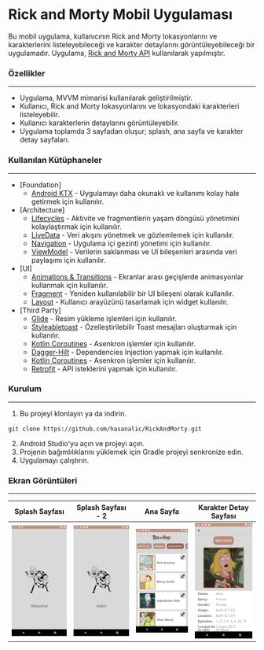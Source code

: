 # Rick and Morty Mobil Uygulaması

Bu mobil uygulama, kullanıcının Rick and Morty lokasyonlarını ve karakterlerini listeleyebileceği ve karakter detaylarını görüntüleyebileceği bir uygulamadır. Uygulama, [Rick and Morty API](https://rickandmortyapi.com) kullanılarak yapılmıştır.

### Özellikler
--------------
- Uygulama, MVVM mimarisi kullanılarak geliştirilmiştir.
- Kullanıcı, Rick and Morty lokasyonlarını ve lokasyondaki karakterleri listeleyebilir.
- Kullanıcı karakterlerin detaylarını görüntüleyebilir.
- Uygulama toplamda 3 sayfadan oluşur; splash, ana sayfa ve karakter detay sayfaları.

### Kullanılan Kütüphaneler
--------------
* [Foundation]
  * [Android KTX](https://developer.android.com/kotlin/ktx) -  Uygulamayı daha okunaklı ve kullanımı kolay hale getirmek için kullanılır.
* [Architecture]
  * [Lifecycles](https://developer.android.com/topic/libraries/architecture/lifecycle) -  Aktivite ve fragmentlerin yaşam döngüsü yönetimini kolaylaştırmak için kullanılır.
  * [LiveData](https://developer.android.com/topic/libraries/architecture/livedata) - Veri akışını yönetmek ve gözlemlemek için kullanılır.
  * [Navigation](https://developer.android.com/guide/navigation) - Uygulama içi gezinti yönetimi için kullanılır.
  * [ViewModel](https://developer.android.com/topic/libraries/architecture/viewmodel) - Verilerin saklanması ve UI bileşenleri arasında veri paylaşımı için kullanılır.
* [UI]
  * [Animations & Transitions](https://developer.android.com/develop/ui/views/animations) - Ekranlar arası geçişlerde animasyonlar kullanmak için kullanılır.
  * [Fragment](https://developer.android.com/guide/fragments) - Yeniden kullanılabilir bir UI bileşeni olarak kullanılır.
  * [Layout](https://developer.android.com/develop/ui/views/layout/declaring-layout) -  Kullanıcı arayüzünü tasarlamak için widget kullanılır.
* [Third Party]
  * [Glide](https://github.com/bumptech/glide) - Resim yükleme işlemleri için kullanılır.
  * [Styleabletoast](https://github.com/Muddz/StyleableToast) - Özelleştirilebilir Toast mesajları oluşturmak için kullanılır.
  * [Kotlin Coroutines](https://kotlinlang.org/docs/coroutines-overview.html) - Asenkron işlemler için kullanılır.
  * [Dagger-Hilt](https://developer.android.com/training/dependency-injection/hilt-android) - Dependencies Injection yapmak için kullanılır.
  * [Kotlin Coroutines](https://kotlinlang.org/docs/coroutines-overview.html) - Asenkron işlemler için kullanılır.
  * [Retrofit](https://square.github.io/retrofit/) - API isteklerini yapmak için kullanılır.

### Kurulum
--------------
1. Bu projeyi klonlayın ya da indirin.
```
git clone https://github.com/hasanalic/RickAndMorty.git
```
2. Android Studio'yu açın ve projeyi açın.
3. Projenin bağımlılıklarını yüklemek için Gradle projeyi senkronize edin.
4. Uygulamayı çalıştırın.

### Ekran Görüntüleri
--------------
| Splash Sayfası | Splash Sayfası - 2 | Ana Sayfa | Karakter Detay Sayfası |
| --- | --- | --- | --- |
| <img src="https://raw.githubusercontent.com/hasanalic/androidkotlin-dersleri/master/images/splash_one.png" width=200> | <img src="https://raw.githubusercontent.com/hasanalic/androidkotlin-dersleri/master/images/splash_two.png" width=200> | <img src="https://raw.githubusercontent.com/hasanalic/androidkotlin-dersleri/master/images/main_screen.png" width=200> | <img src="https://raw.githubusercontent.com/hasanalic/androidkotlin-dersleri/master/images/detail_screen.png" width=200> |
